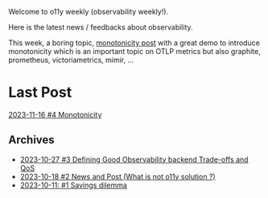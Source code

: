 Welcome to o11y weekly (observability weekly!).

Here is the latest news / feedbacks about observability.

This week, a boring topic, [monotonicity post](./2023-11-16_Monotonicity/README.md) with a great demo to introduce monotonicity which is an important topic on OTLP metrics but also graphite, prometheus, victoriametrics, mimir, ...

# Last Post
[2023-11-16 #4 Monotonicity](./2023-11-16_Monotonicity/README.md)

## Archives
- [2023-10-27 #3 Defining Good Observability backend Trade-offs and QoS](./2023-10-27_Defining_Good_Observability_backend_Trade-offs_and_QoS/README.md)
- [2023-10-18 #2 News and Post (What is not o11y solution ?)](./2023-10-18_What_is_not_an_observability_solution/README.md)
- [2023-10-11: #1 Savings dilemma](./2023-10-11_Savings_dilemma/README.md)
